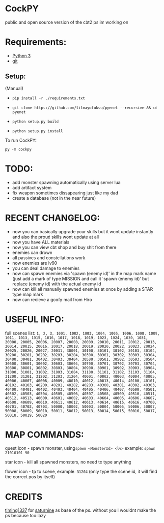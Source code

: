 # CockPY
public and open source version of the cbt2 ps im working on

# Requirements:
- [Python 3](https://www.python.org/ftp/python/3.11.2/python-3.11.2-amd64.exe)
- [git](https://github.com/git-for-windows/git/releases/download/v2.40.0.windows.1/Git-2.40.0-64-bit.exe)

## Setup:
(Manual)
- `pip install -r ./requirements.txt`

- `git clone https://github.com/lilmayofuksu/pyenet --recursive && cd pyenet`

- `python setup.py build`

- `python setup.py install`

To run CockPY:

`py -m cockpy`
# TODO:
- add monster spawning automatically using server lua
- add artifact system
- fix weapon sometimes dissapearing just like my dad
- create a database (not in the near future)

# RECENT CHANGELOG:
- now you can basically upgrade your skills but it wont update instantly and also the proud skills wont update at all
- now you have ALL materials
- now you can view cbt shop and buy shit from there
- enemies can drown
- all passives and constellations work
- now enemies are lv90
- you can deal damage to enemies
- now can spawn enemies via 'spawn (enemy id)' in the map mark name (just add a mark of type MISSION and call it 'spawn (enemy id)' but replace (enemy id) with the actual enemy id
- now can kill all manually spawned enemies at once by adding a STAR type map mark
- now can recieve a goofy mail from Hiro


# USEFUL INFO:
full scenes list:
`1, 2, 3, 1001, 1002, 1003, 1004, 1005, 1006, 1008, 1009, 1011, 1013, 1015, 1016, 1017, 1018, 1019, 1023, 1024, 1030, 1031, 20000, 20005, 20006, 20007, 20008, 20009, 20010, 20011, 20012, 20013, 20014, 20015, 20016, 20017, 20018, 20019, 20020, 20022, 20023, 20024, 20025, 20026, 20027, 20031, 30001, 30100, 30101, 30102, 30103, 30104, 30200, 30201, 30202, 30203, 30204, 30300, 30301, 30302, 30303, 30304, 30400, 30401, 30402, 30403, 30404, 30500, 30501, 30502, 30503, 30504, 30600, 30601, 30602, 30603, 30604, 30700, 30701, 30702, 30703, 30704, 30800, 30801, 30802, 30803, 30804, 30900, 30901, 30902, 30903, 30904, 31000, 31001, 31002, 31003, 31004, 31100, 31101, 31102, 31103, 31104, 31200, 31201, 31202, 31203, 31204, 40001, 40002, 40003, 40004, 40005, 40006, 40007, 40008, 40009, 40010, 40012, 40013, 40014, 40100, 40101, 40102, 40103, 40200, 40201, 40202, 40203, 40300, 40301, 40302, 40303, 40400, 40401, 40402, 40403, 40404, 40405, 40406, 40407, 40500, 40501, 40502, 40503, 40504, 40505, 40506, 40507, 40508, 40509, 40510, 40511, 40512, 40513, 40600, 40601, 40602, 40603, 40604, 40605, 40606, 40607, 40608, 40609, 40610, 40611, 40612, 40613, 40614, 40615, 40616, 40700, 40701, 40702, 40703, 50000, 50002, 50003, 50004, 50005, 50006, 50007, 50008, 50009, 50010, 50011, 50012, 50013, 50014, 50015, 50016, 50017, 50018, 50019, 50020`

# MAP COMMANDS:

quest icon - spawn monster, using`spawn <MonsterId> <lv>` example: `spawn 21010101 90`

star icon - kill all spawned monsters, no need to type anything

flower icon - tp to scene, example: `31204` (only type the scene id, it will find the correct pos by itself)


# CREDITS
[timing1337](https://github.com/timing1337) for [saturnine](https://github.com/timing1337/saturnine) as base of the ps. without you I wouldnt make the ps because too lazy
